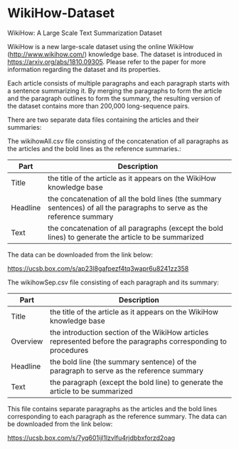 # WikiHow-Dataset
WikiHow: A Large Scale Text Summarization Dataset

WikiHow is a new large-scale dataset using the online WikiHow (http://www.wikihow.com/) knowledge base. The dataset is introduced in https://arxiv.org/abs/1810.09305. Please refer to the paper for more information regarding the dataset and its properties.

Each article consists of multiple paragraphs and each paragraph starts with a sentence summarizing it. By merging the paragraphs to form the article and the paragraph outlines to form the summary, the resulting version of the dataset contains more than 200,000 long-sequence pairs.

There are two separate data files containing the articles and their summaries:

The wikihowAll.csv file consisting of the concatenation of all paragraphs as the articles and the bold lines as the reference summaries.:

|Part|Description|
|-------|-------------|
|Title|the title of the article as it appears on the WikiHow knowledge base|
|Headline|the concatenation of all the bold lines (the summary sentences) of all the paragraphs to serve as the reference summary|
|Text|the concatenation of all paragraphs (except the bold lines) to generate the article to be summarized|

The data can be downloaded from the link below:

https://ucsb.box.com/s/ap23l8gafpezf4tq3wapr6u8241zz358


The wikihowSep.csv file consisting of each paragraph and its summary:

|Part|Description|
|-------|-------------|
|Title|the title of the article as it appears on the WikiHow knowledge base|
|Overview|the introduction section of the WikiHow articles represented before the paragraphs corresponding to procedures|
|Headline|the bold line (the summary sentence) of the paragraph to serve as the reference summary|
|Text|the paragraph (except the bold line) to generate the article to be summarized|

This file contains separate paragraphs as the articles and the bold lines corresponding to each paragraph as the reference summary. The data can be downloaded from the link below:

https://ucsb.box.com/s/7yq601ijl1lzvlfu4rjdbbxforzd2oag
